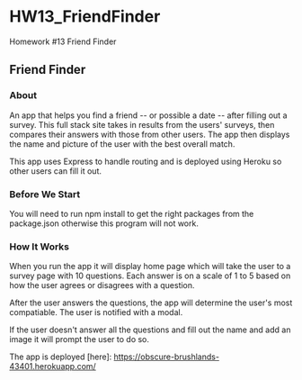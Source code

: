 # HW13_FriendFinder
Homework #13 Friend Finder

## Friend Finder ##
### About ###
An app that helps you find a friend -- or possible a date -- after filling out a survey. This full stack site takes in results from the users' surveys, then compares their answers with those from other users. The app then displays the name and picture of the user with the best overall match.

This app uses Express to handle routing and is deployed using Heroku so other users can fill it out.

### Before We Start ###
You will need to run npm install to get the right packages from the package.json otherwise this program will not work.

### How It Works ###
When you run the app it will display home page which will take the user to a survey page with 10 questions. Each answer is on a scale of 1 to 5 based on how the user agrees or disagrees with a question.

After the user answers the questions, the app will determine the user's most compatiable. The user is notified with a modal.

If the user doesn't answer all the questions and fill out the name and add an image it will prompt the user to do so.

The app is deployed [here]: https://obscure-brushlands-43401.herokuapp.com/

